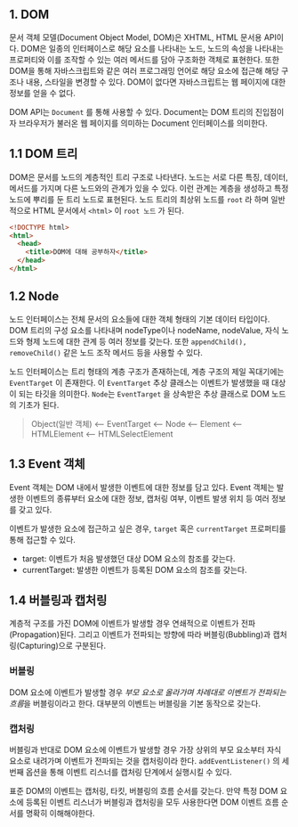 ## 1. DOM

문서 객체 모델(Document Object Model, DOM)은 XHTML, HTML 문서용 API이다. DOM은 일종의 인터페이스로 해당 요소를 나타내는 노드, 노드의 속성을 나타내는 프로퍼티와 이를 조작할 수 있는 여러 메서드를 담아 구조화한 객체로 표현한다. 또한 DOM을 통해 자바스크립트와 같은 여러 프로그래밍 언어로 해당 요소에 접근해 해당 구조나 내용, 스타일을 변경할 수 있다. DOM이 없다면 자바스크립트는 웹 페이지에 대한 정보를 얻을 수 없다.

DOM API는 `Document` 를 통해 사용할 수 있다. Document는 DOM 트리의 진입점이자 브라우저가 불러온 웹 페이지를 의미하는 Document 인터페이스를 의미한다.

## 1.1 DOM 트리

DOM은 문서를 노드의 계층적인 트리 구조로 나타낸다. 노드는 서로 다른 특징, 데이터, 메서드를 가지며 다른 노드와의 관계가 있을 수 있다. 이런 관계는 계층을 생성하고 특정 노드에 뿌리를 둔 트리 노드로 표현된다. 노드 트리의 최상위 노드를 `root` 라 하며 일반적으로 HTML 문서에서 `<html>` 이 `root 노드` 가 된다.

```html
<!DOCTYPE html>
<html>
  <head>
    <title>DOM에 대해 공부하자</title>
  </head>
</html>
```

## 1.2 Node

노드 인터페이스는 전체 문서의 요소들에 대한 객체 형태의 기본 데이터 타입이다. DOM 트리의 구성 요소를 나타내며 nodeType이나 nodeName, nodeValue, 자식 노드와 형제 노드에 대한 관계 등 여러 정보를 갖는다. 또한 `appendChild(), removeChild()` 같은 노드 조작 메서드 등을 사용할 수 있다.

노드 인터페이스는 트리 형태의 계층 구조가 존재하는데, 계층 구조의 제일 꼭대기에는 `EventTarget` 이 존재한다. 이 `EventTarget` 추상 클래스는 이벤트가 발생했을 때 대상이 되는 타깃을 의미한다. `Node`는 `EventTarget` 을 상속받은 추상 클래스로 DOM 노드의 기초가 된다.

> Object(일반 객체) <-- EventTarget <-- Node <-- Element <-- HTMLElement <-- HTMLSelectElement

## 1.3 Event 객체

Event 객체는 DOM 내에서 발생한 이벤트에 대한 정보를 담고 있다. Event 객체는 발생한 이벤트의 종류부터 요소에 대한 정보, 캡처링 여부, 이벤트 발생 위치 등 여러 정보를 갖고 있다.

이벤트가 발생한 요소에 접근하고 싶은 경우, `target` 혹은 `currentTarget` 프로퍼티를 통해 접근할 수 있다.

- target: 이벤트가 처음 발생했던 대상 DOM 요소의 참조를 갖는다.
- currentTarget: 발생한 이벤트가 등록된 DOM 요소의 참조를 갖는다.

## 1.4 버블링과 캡처링

계층적 구조를 가진 DOM에 이벤트가 발생할 경우 연쇄적으로 이벤트가 전파(Propagation)된다. 그리고 이벤트가 전파되는 방향에 따라 버블링(Bubbling)과 캡처링(Capturing)으로 구분된다.

### 버블링

DOM 요소에 이벤트가 발생할 경우 *부모 요소로 올라가며 차례대로 이벤트가 전파되는 흐름*을 버블링이라고 한다. 대부분의 이벤트는 버블링을 기본 동작으로 갖는다.

### 캡처링

버블링과 반대로 DOM 요소에 이벤트가 발생할 경우 가장 상위의 부모 요소부터 자식 요소로 내려가며 이벤트가 전파되는 것을 캡처링이라 한다. `addEventListener()` 의 세 번째 옵션을 통해 이벤트 리스너를 캡처링 단계에서 실행시킬 수 있다.

표준 DOM의 이벤트는 캡처링, 타킷, 버블링의 흐름 순서를 갖는다. 만약 특정 DOM 요소에 등록된 이벤트 리스너가 버블링과 캡처링을 모두 사용한다면 DOM 이벤트 흐름 순서를 명확히 이해해야한다.
